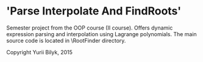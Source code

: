 # 'Parse Interpolate And FindRoots'
Semester project from the OOP course (II course). Offers dynamic expression parsing and interpolation using Lagrange polynomials.
The main source code is located in \RootFinder directory.

Copyright Yurii Bilyk, 2015
